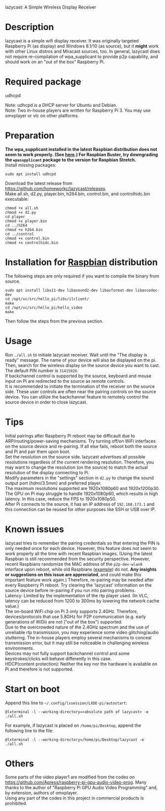 lazycast: A Simple Wireless Display Receiver

# Description
lazycast is a simple wifi display receiver. It was originally targeted Raspberry Pi (as display) and Windows 8.1/10 (as source), but it **might** work with other Linux distros and Miracast sources, too. In general, lazycast does not require re-compilation of wpa_supplicant to provide p2p capability, and should work on an "out of the box" Raspberry Pi.

# Required package
udhcpd

Note: udhcpd is a DHCP server for Ubuntu and Debian.  
Note: Two in-house players are written for Raspberry Pi 3. You may use omxplayer or vlc on other platforms.

# Preparation
**The wpa_supplicant installed in the latest Raspbian distribution does not seem to work properly. (See [here](https://www.reddit.com/r/linux4noobs/comments/c5qila/want_to_downgrade_wpa_supplicant/).) For Raspbian Buster, try downgrading the ``wpasupplicant`` package to the version for Raspbian Stretch.**  
Install missing packages:  
```
sudo apt install udhcpd
```
Download the latest release from https://github.com/homeworkc/lazycast/releases.  
Make all.sh, d2.py, player.bin, h264.bin, control.bin, and controlhidc.bin executable: 

```
chmod +x all.sh
chmod +x d2.py
cd player
chmod +x player.bin
cd ../h264
chmod +x h264.bin
cd ../control
chmod +x control.bin
chmod +x controlhidc.bin
```
# Installation for [Raspbian](https://www.raspberrypi.org/downloads/raspbian/) distribution
The following steps are only required if you want to compile the binary from source.
```
sudo apt install libx11-dev libasound2-dev libavformat-dev libavcodec-dev
cd /opt/vc/src/hello_pi/libs/ilclient/
make
cd /opt/vc/src/hello_pi/hello_video
make
```
Then follow the steps from the previous section.


# Usage
Run `./all.sh` to initiate lazycast receiver. Wait until the "The display is ready" message.
The name of your device will also be displayed on the pi.
Then, search for the wireless display on the source device you want to cast. The default PIN number is ``31415926``.  
If backchannel control is supported by the source, keyboard and mouse input on Pi are redirected to the source as remote controls.  
It is recommended to initiate the termination of the receiver on the source side. These user controls are often near the pairing controls on the source device. You can utilize the backchannel feature to remotely control the source device in order to close lazycast.  

# Tips
Initial pairings after Raspberry Pi reboot may be difficault due to ARP/routing/power-saving mechanisms. Try turning off/on WiFi interfaces on the source device and re-pairing. If all else fails, reboot both the source and Pi and pair them upon boot.  
Set the resolution on the source side. lazycast advertises all possible resolutions regardless of the current rendering resolution. Therefore, you may want to change the resolution (on the source) to match the actual resolution of the display connecting to Pi.  
Modify parameters in the "settings" section in ``d2.py`` to change the sound output port (hdmi/3.5mm) and preferred player.  
The maximum resolutions supported are 1920x1080p60 and 1920x1200p30. The GPU on Pi may struggle to handle 1920x1080p60, which results in high latency. In this case, reduce the FPS to 1920x1080p50.  
After Pi connects to the source, it has an IP address of ``192.168.173.1`` and this connection can be reused for other purposes like SSH or USB over IP. 

# Known issues
lazycast tries to remember the pairing credentials so that entering the PIN is only needed once for each device. However, this feature does not seem to work properly all the time with recent Raspbian images. (Using the latest Raspbian is still recommended from the security perspective. However, recent Raspbians randomize the MAC address of the ``p2p-dev-wlan0`` interface upon reboot, while old Raspbians ([example](https://downloads.raspberrypi.org/raspbian/images/raspbian-2017-09-08/)) do not. **Any insights or suggestions on this issue are appreciated**, and could make this important feature work again.) Therefore, re-pairing may be needed after every Raspberry Pi reboot. Try clearing the 'lazycast' information on the source device before re-pairing if you run into pairing problems.  
Latency: Limited by the implementation of the rtp player used. (In VLC, latency can be reduced from 1200 to 300ms by lowering the network cache value.)  
The on-board WiFi chip on Pi 3 only supports 2.4GHz. Therefore, devices/protocols that use 5.8GHz for P2P communication (e.g. early generations of WiDi) are not ("out of the box") supported.  
Due to the overcrowded nature of the 2.4GHz spectrum and the use of unreliable rtp transmission, you may experience some video glitching/audio stuttering. The in-house players employ several mechanisms to conceal transmission error, but it may still be noticeable in challenging wireless environments.  
Devices may not fully support backchannel control and some keystrokes/clicks will behave differently in this case.  
HDCP(content protection): Neither the key nor the hardware is available on Pi and therefore is not supported.  

# Start on boot
Append this line to ``~/.config/lxsession/LXDE-pi/autostart``:
```
@lxterminal -l --working-directory=<absolute path of lazycast> -e ./all.sh
```
For example, if lazycast is placed on ``/home/pi/Desktop``, append the following line to the file:
```
@lxterminal -l --working-directory=/home/pi/Desktop/lazycast -e ./all.sh
```


# Others
Some parts of the video player1 are modified from the codes on https://github.com/Apress/raspberry-pi-gpu-audio-video-prog. Many thanks to the author of "Raspberry Pi GPU Audio Video Programming" and, by extension, authors of omxplayer.  
Using any part of the codes in this project in commercial products is prohibited.
